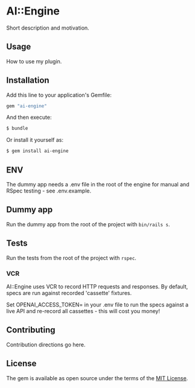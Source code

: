 # AI::Engine

Short description and motivation.

## Usage

How to use my plugin.

## Installation

Add this line to your application's Gemfile:

```ruby
gem "ai-engine"
```

And then execute:

```bash
$ bundle
```

Or install it yourself as:

```bash
$ gem install ai-engine
```

## ENV

The dummy app needs a .env file in the root of the engine for manual and RSpec testing - see .env.example.

## Dummy app

Run the dummy app from the root of the project with `bin/rails s`.

## Tests

Run the tests from the root of the project with `rspec`.

### VCR

AI::Engine uses VCR to record HTTP requests and responses. By default, specs are run against recorded 'cassette' fixtures.

Set OPENAI_ACCESS_TOKEN= in your .env file to run the specs against a live API and re-record all cassettes - this will cost you money!

## Contributing

Contribution directions go here.

## License

The gem is available as open source under the terms of the [MIT License](https://opensource.org/licenses/MIT).
